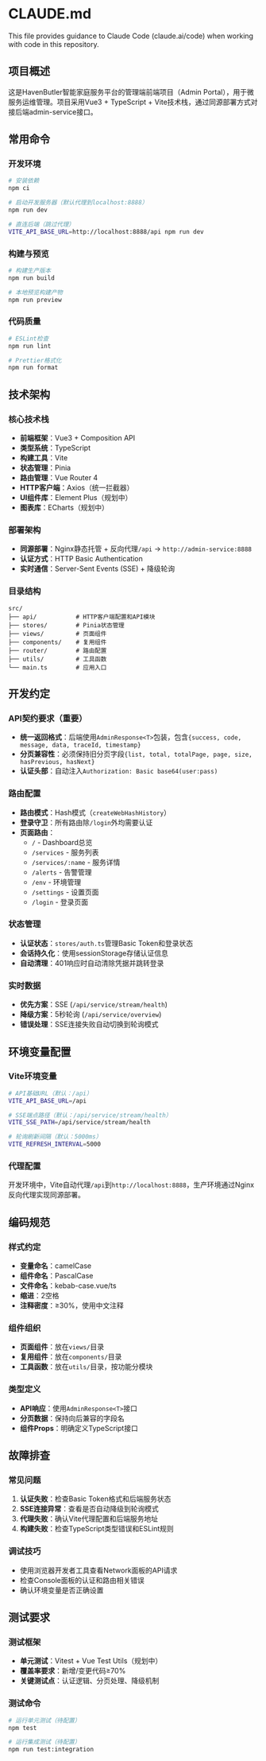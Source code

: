 # CLAUDE.md

This file provides guidance to Claude Code (claude.ai/code) when working with code in this repository.

## 项目概述

这是HavenButler智能家庭服务平台的管理端前端项目（Admin Portal），用于微服务运维管理。项目采用Vue3 + TypeScript + Vite技术栈，通过同源部署方式对接后端admin-service接口。

## 常用命令

### 开发环境
```bash
# 安装依赖
npm ci

# 启动开发服务器（默认代理到localhost:8888）
npm run dev

# 直连后端（跳过代理）
VITE_API_BASE_URL=http://localhost:8888/api npm run dev
```

### 构建与预览
```bash
# 构建生产版本
npm run build

# 本地预览构建产物
npm run preview
```

### 代码质量
```bash
# ESLint检查
npm run lint

# Prettier格式化
npm run format
```

## 技术架构

### 核心技术栈
- **前端框架**：Vue3 + Composition API
- **类型系统**：TypeScript
- **构建工具**：Vite
- **状态管理**：Pinia
- **路由管理**：Vue Router 4
- **HTTP客户端**：Axios（统一拦截器）
- **UI组件库**：Element Plus（规划中）
- **图表库**：ECharts（规划中）

### 部署架构
- **同源部署**：Nginx静态托管 + 反向代理`/api` → `http://admin-service:8888`
- **认证方式**：HTTP Basic Authentication
- **实时通信**：Server-Sent Events (SSE) + 降级轮询

### 目录结构
```
src/
├── api/           # HTTP客户端配置和API模块
├── stores/        # Pinia状态管理
├── views/         # 页面组件
├── components/    # 复用组件
├── router/        # 路由配置
├── utils/         # 工具函数
└── main.ts        # 应用入口
```

## 开发约定

### API契约要求（重要）
- **统一返回格式**：后端使用`AdminResponse<T>`包装，包含`{success, code, message, data, traceId, timestamp}`
- **分页兼容性**：必须保持旧分页字段`{list, total, totalPage, page, size, hasPrevious, hasNext}`
- **认证头部**：自动注入`Authorization: Basic base64(user:pass)`

### 路由配置
- **路由模式**：Hash模式（`createWebHashHistory`）
- **登录守卫**：所有路由除`/login`外均需要认证
- **页面路由**：
  - `/` - Dashboard总览
  - `/services` - 服务列表
  - `/services/:name` - 服务详情
  - `/alerts` - 告警管理
  - `/env` - 环境管理
  - `/settings` - 设置页面
  - `/login` - 登录页面

### 状态管理
- **认证状态**：`stores/auth.ts`管理Basic Token和登录状态
- **会话持久化**：使用sessionStorage存储认证信息
- **自动清理**：401响应时自动清除凭据并跳转登录

### 实时数据
- **优先方案**：SSE (`/api/service/stream/health`)
- **降级方案**：5秒轮询 (`/api/service/overview`)
- **错误处理**：SSE连接失败自动切换到轮询模式

## 环境变量配置

### Vite环境变量
```bash
# API基础URL（默认：/api）
VITE_API_BASE_URL=/api

# SSE端点路径（默认：/api/service/stream/health）
VITE_SSE_PATH=/api/service/stream/health

# 轮询刷新间隔（默认：5000ms）
VITE_REFRESH_INTERVAL=5000
```

### 代理配置
开发环境中，Vite自动代理`/api`到`http://localhost:8888`，生产环境通过Nginx反向代理实现同源部署。

## 编码规范

### 样式约定
- **变量命名**：camelCase
- **组件命名**：PascalCase
- **文件命名**：kebab-case.vue/ts
- **缩进**：2空格
- **注释密度**：≥30%，使用中文注释

### 组件组织
- **页面组件**：放在`views/`目录
- **复用组件**：放在`components/`目录
- **工具函数**：放在`utils/`目录，按功能分模块

### 类型定义
- **API响应**：使用`AdminResponse<T>`接口
- **分页数据**：保持向后兼容的字段名
- **组件Props**：明确定义TypeScript接口

## 故障排查

### 常见问题
1. **认证失败**：检查Basic Token格式和后端服务状态
2. **SSE连接异常**：查看是否自动降级到轮询模式
3. **代理失败**：确认Vite代理配置和后端服务地址
4. **构建失败**：检查TypeScript类型错误和ESLint规则

### 调试技巧
- 使用浏览器开发者工具查看Network面板的API请求
- 检查Console面板的认证和路由相关错误
- 确认环境变量是否正确设置

## 测试要求

### 测试框架
- **单元测试**：Vitest + Vue Test Utils（规划中）
- **覆盖率要求**：新增/变更代码≥70%
- **关键测试点**：认证逻辑、分页处理、降级机制

### 测试命令
```bash
# 运行单元测试（待配置）
npm test

# 运行集成测试（待配置）
npm run test:integration
```